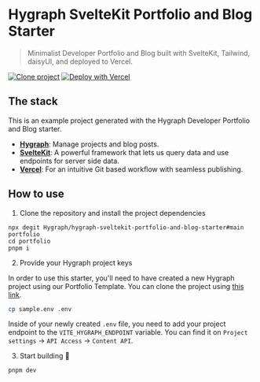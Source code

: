 # Hygraph SvelteKit Portfolio and Blog Starter

> Minimalist Developer Portfolio and Blog built with SvelteKit,
> Tailwind, daisyUI, and deployed to Vercel.

[![Clone project](https://hygraph.com/button)](https://app.hygraph.com/clone/77e3a126472d443bad40b9e4cac85243?name=Developer%20Portfolio%20%26%20Blog)
[![Deploy with Vercel](https://vercel.com/button)](https://vercel.com/new/clone?repository-url=https://github.com/hygraph/hygraph-sveltekit-portfolio-and-blog-starter&env=VITE_HYGRAPH_ENDPOINT)

## The stack

This is an example project generated with the Hygraph Developer
Portfolio and Blog starter.

- **[Hygraph](https://hygraph.com)**: Manage projects and blog posts.
- **[SvelteKit](https://kit.svelte.dev/)**: A powerful framework that
  lets us query data and use endpoints for server side data.
- **[Vercel](https://www.vercel.com/)**: For an intuitive Git based
  workflow with seamless publishing.

## How to use

1. Clone the repository and install the project dependencies

```
npx degit Hygraph/hygraph-sveltekit-portfolio-and-blog-starter#main portfolio
cd portfolio
pnpm i
```

2. Provide your Hygraph project keys

In order to use this starter, you'll need to have created a new
Hygraph project using our Portfolio Template. You can clone the
project using
[this link](https://app.hygraph.com/clone/77e3a126472d443bad40b9e4cac85243?name=Developer%20Portfolio%20%26%20Blog).

```bash
cp sample.env .env
```

Inside of your newly created `.env` file, you need to add your project
endpoint to the `VITE_HYGRAPH_ENDPOINT` variable. You can find it on
`Project settings` -> `API Access` -> `Content API`.

3. Start building 🎉

```
pnpm dev
```
